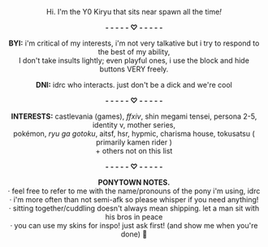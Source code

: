 <p align="center"> 
  Hi. I'm the Y0 Kiryu that sits near spawn all the time<i>!</i>
  <p align="center"> 
  <b>- - - - - ♡ - - - - -</b>
</p>
   <p align="center"><b>BYI:</b> i'm critical of my interests, i'm not very talkative but i try to respond to the best of my ability, <br>I don't take insults lightly; even playful ones, i use the block and hide buttons VERY freely.
</p>
   <p align="center"><b>DNI:</b> idrc who interacts. just don't be a dick and we're cool
<p align="center">
  <b>- - - - - ♡ - - - - -</b>
</p>
     <p align="center"><b>INTERESTS:</b> castlevania (games), <i>ffxiv</i>, shin megami tensei, persona 2-5, identity v, mother series, <br>pokémon, <i>ryu ga gotoku</i>, aitsf, hsr, hypmic,  charisma house, tokusatsu ( primarily kamen rider ) <br>+ others not on this list
</p>
<p align="center">
  <b>- - - - - ♡ - - - - -</b>
</p>
     <p align="center"><b>PONYTOWN NOTES.</b> <br>· feel free to refer to me with the name/pronouns of the pony i'm using, idrc <br>· i'm more often than not semi-afk so please whisper if you need anything! <br>· sitting together/cuddling doesn't always mean shipping. let a man sit with his bros in peace <br>· you can use my skins for inspo! just ask first! (and show me when you're done) 💖
</p>
